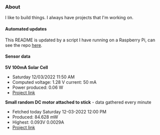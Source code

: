 ### About
I like to build things. I always have projects that I'm working on.

#### Automated updates
This README is updated by a script I have running on a Raspberry Pi, can see the repo [here](https://github.com/jdc-cunningham/raspi-git-repo-updater).

#### Sensor data
**5V 100mA Solar Cell**
- Saturday 12/03/2022 11:50 AM
- Computed voltage: 1.28 V current: 50 mA
- Power produced: 0.06 W
- [Project link](https://github.com/jdc-cunningham/raspisolarplotter)

**Small random DC motor attached to stick** - data gathered every minute
- Fetched today Saturday 12-03-2022 12:00 PM
- Produced: 84.628 mW
- Highest: 0.093V 0.0029A
- [Project link](https://github.com/jdc-cunningham/turbine-raspi)